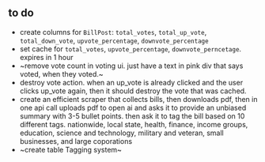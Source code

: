 ## to do

- create columns for `BillPost`: `total_votes`, `total_up_vote`, `total_down_vote`, `upvote_percentage`, `downvote_percentage`
- set cache for `total_votes`, `upvote_percentage`, `downvote_perncetage`. expires in 1 hour
- ~remove vote count in voting ui. just have a text in pink div that says voted, when they voted.~
- destroy vote action. when an up_vote is already clicked and the user clicks up_vote again, then it should destroy the vote that was cached.
- create an efficient scraper that collects bills, then downloads pdf, then in one api call uploads pdf to open ai and asks it to provide an unbiased summary with 3-5 bullet points. then ask it to tag the bill based on 10 different tags. nationwide, local state, health, finance, income groups, education, science and technology, military and veteran, small businesses, and large coporations
- ~create table Tagging system~